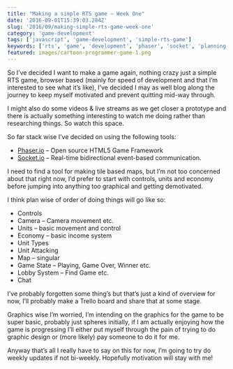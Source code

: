 ```yaml
---
title: "Making a simple RTS game – Week One"
date: '2016-09-01T15:39:03.284Z'
slug: '2016/09/making-simple-rts-game-week-one'
category: 'game-development'
tags: ['javascript', 'game-development', 'simple-rts-game']
keywords: ['rts', 'game', 'development', 'phaser', 'socket', 'planning', 'project', 'hobby', 'series']
featured: images/cartoon-programmer-game-1.png
---
```

So I’ve decided I want to make a game again, nothing crazy just a simple RTS game, browser based (mainly for speed of development and that I’m interested to see what it’s like),  I’ve decided I may as well blog along the journey to keep myself motivated and prevent quitting mid-way through.

I might also do some videos & live streams as we get closer a prototype and there is actually something interesting to watch me doing rather than researching things. So watch this space.

So far stack wise I’ve decided on using the following tools:

- [Phaser.io](http://phaser.io/) – Open source HTML5 Game Framework
- [Socket.io](http://socket.io/) – Real-time bidirectional event-based communication.

I need to find a tool for making tile based maps, but I’m not too concerned about that right now, I’d prefer to start with controls, units and economy before jumping into anything too graphical and getting demotivated.

I think plan wise of order of doing things will go like so:

- Controls
- Camera – Camera movement etc.
- Units – basic movement and control
- Economy – basic income system
- Unit Types
- Unit Attacking
- Map – singular
- Game State – Playing, Game Over, Winner etc.
- Lobby System – Find Game etc.
- Chat

I’ve probably forgotten some thing’s but that’s just a kind of overview for now, I’ll probably make a Trello board and share that at some stage.

Graphics wise I’m worried, I’m intending on the graphics for the game to be super basic, probably just spheres initially, if I am actually enjoying how the game is progressing I’ll either put myself through the pain of trying to do graphic design or (more likely) pay someone to do it for me.

Anyway that’s all I really have to say on this for now, I’m going to try do weekly updates if not bi-weekly. Hopefully motivation will stay with me!